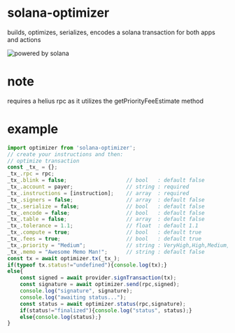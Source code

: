 # solana-optimizer
builds, optimizes, serializes, encodes a solana transaction for both apps and actions

![powered by solana](https://camo.githubusercontent.com/4a0138729f5af10f6389f7030f00eca28d2963932c6c21e7f397f077d8a908d7/68747470733a2f2f6364366e61326c6d6132323267706967766971637072356e377565776778643775686f636b6f66656c666c7375616f70376f69712e617277656176652e6e65742f45507a516157774774614d3942716f674a3865745f516c6a58482d683343553470466c584b6748502d3545)

# note
requires a helius rpc as it utilizes the getPriorityFeeEstimate method

# example
```javascript
import optimizer from 'solana-optimizer';
// create your instructions and then:
// optimize transaction
const _tx_ = {};
_tx_.rpc = rpc;     
_tx_.blink = false;                   // bool   : default false
_tx_.account = payer;                 // string : required
_tx_.instructions = [instruction];    // array  : required
_tx_.signers = false;                 // array  : default false
_tx_.serialize = false;               // bool   : default false
_tx_.encode = false;                  // bool   : default false
_tx_.table = false;                   // array  : default false
_tx_.tolerance = 1.1;                 // float  : default 1.1    
_tx_.compute = true;                  // bool   : default true
_tx_.fees = true;                     // bool   : default true
_tx_.priority = "Medium";             // string : VeryHigh,High,Medium,Low Min
_tx_.memo = "Awesome Memo Man!";      // string : default false
const tx = await optimizer.tx(_tx_);  
if(typeof tx.status!="undefined"){console.log(tx);}
else{
    const signed = await provider.signTransaction(tx);
    const signature = await optimizer.send(rpc,signed);
    console.log("signature", signature);
    console.log("awaiting status...");
    const status = await optimizer.status(rpc,signature);
    if(status!="finalized"){console.log("status", status);}
    else{console.log(status);}
}
```